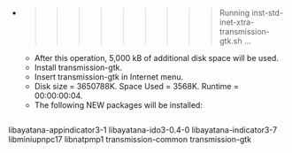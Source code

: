 * >>>>>>>>> Running inst-std-inet-xtra-transmission-gtk.sh ...
  * After this operation, 5,000 kB of additional disk space will be used.
  * Install transmission-gtk.
  * Insert transmission-gtk in Internet menu.
  * Disk size = 3650788K. Space Used = 3568K. Runtime = 00:00:00:04.
  * The following NEW packages will be installed:
  ```bash
libayatana-appindicator3-1 libayatana-ido3-0.4-0 libayatana-indicator3-7 libminiupnpc17 libnatpmp1
transmission-common transmission-gtk
  ```
